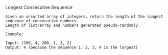 Longest Consecutive Sequence

    Given an unsorted array of integers, return the length of the longest sequence of consecutive numbers.  
    Length of list/array and numbers generated pseudo-randomly.

    Example:  
      
    Input: [100, 4, 200, 1, 3, 2]  
    Output: 4 (because the sequence 1, 2, 3, 4 is the longest)
